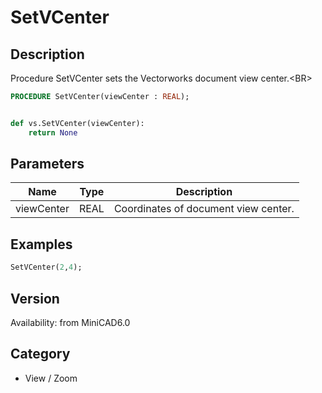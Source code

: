 # SetVCenter

## Description
Procedure SetVCenter sets the Vectorworks document view center.&lt;BR&gt;


```pascal
PROCEDURE SetVCenter(viewCenter : REAL);
```

```python

def vs.SetVCenter(viewCenter):
    return None
```

## Parameters
|Name|Type|Description|
|---|---|---|
|viewCenter|REAL|Coordinates of document view center.|

## Examples
```pascal
SetVCenter(2,4);


```

## Version
Availability: from MiniCAD6.0
## Category
* View / Zoom

